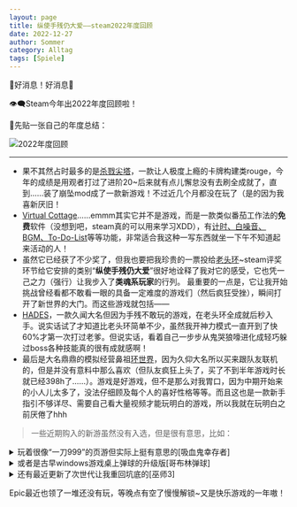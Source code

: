 ```yaml
---
layout: page
title: 纵使手残仍大爱——steam2022年度回顾
date: 2022-12-27 
author: Sommer
category: Alltag
tags: [Spiele]
---
```


👏好消息！好消息👏

👁‍🗨Steam今年出2022年度回顾啦！

🙌先贴一张自己的年度总结：

![2022年度回顾](https://womenoverseas.com/uploads/default/optimized/3X/2/9/29b7f8962a94ff889d94b08108cc716f4ba58240_2_750x750.jpeg)

---

- 果不其然占时最多的是[杀戮尖塔](https://store.steampowered.com/app/646570/Slay_the_Spire/)，一款让人极度上瘾的卡牌构建类rouge，今年的成绩是用观者打过了进阶20~后来就有点儿懈怠没有去刷全成就了，直到……装了崩坠mod成了一款新游戏！不过近几个月都没在玩了（是的因为我喜新厌旧！
- [Virtual Cottage](https://store.steampowered.com/app/1369320/Virtual_Cottage/)……emmm其实它并不是游戏，而是一款类似番茄工作法的**免费**软件（没想到吧，steam真的可以用来学习XDD），有<u>计时、白噪音、BGM、To-Do-List</u>等等功能，非常适合我这种一写东西就坐一下午不知道起来活动的人！
- 虽然它已经获了不少奖了，但我也要把我珍贵的一票投给[老头环](https://store.steampowered.com/app/1245620/_/)~steam评奖环节给它安排的类别“**纵使手残仍大爱**”很好地诠释了我对它的感受，它也凭一己之力（强行）让我步入了**类魂系玩家**的行列。
  最重要的一点是，它让我开始挑战曾经看都不敢看一眼的具备一定难度的游戏们（然后疯狂受挫），瞬间打开了新世界的大门。而这些游戏就包括——
- [HADES](https://store.steampowered.com/app/1145360/Hades/)，一款久闻大名但因为手残不敢玩的游戏，在老头环全成就后秒入手。说实话试了才知道比老头环简单不少，虽然我开神力模式一直开到了快60%才第一次打过老爹。但说实话，看着自己一步步从鬼哭狼嚎进化成轻巧躲过boss各种技能真的很有成就感啊！
- 最后是大名鼎鼎的模拟经营鼻祖[环世界](https://store.steampowered.com/app/294100/RimWorld/)，因为久仰大名所以买来跟队友联机的，但是并没有意料中那么喜欢（但队友疯狂上头了，买了不到半年游戏时长就已经398h了……）。游戏是好游戏，但不是那么对我胃口，因为中期开始来的小人儿太多了，没法仔细顾及每个人的喜好性格等等。而且这也是一款新手指引不够详尽、需要自己看大量视频才能玩明白的游戏，所以我就在玩明白之前厌倦了hhh



> 一些近期购入的新游虽然没有入选，但是很有意思，比如：

<details>
    <summary>玩着很像“一刀999”的页游但实际上挺有意思的[吸血鬼幸存者]</summary>
    是兄弟就来砍……别别别你们别过来啊！
    ↑这就是这游戏的核心↑ ~~（不是）~~
    开局很难，熬过去到了中间以为自己无敌了，然后下一秒哭天喊地开始逃命。
    地下城式的成长系统让下一次游戏总会更容易……除非你选了刚解锁的抖M新角色。
    点开前看画风：这游戏真有人玩？
    点开后看时间：再来一把就睡觉！
</details>


<details>
    <summary>或者是古早windows游戏桌上弹球的升级版[哥布林弹球]</summary>
小时候就是桌上弹球的“重症患者”，没想到长大后还能找回弹弹弹的热情。融合了rouge类卡牌构建玩法，每一颗弹珠都有不同的效果，搭配上不同的宝物让每一局都很有新意。只不过最终boss有点难吧！卡在那儿三次了都还没通关。希望后续多出些不同职业吧~
</details>

<details>
    <summary>还有最近更新了次世代让我重回坑底的[巫师3]</summary>
    - 首先画质真的是提升了许多（连我这种常年低配玩家都能看出来），特别是光照阴影等效果，感觉比之前玩更为逼真了。
    - 再者它是一款开放世界游戏，真是全方位戳中我捡垃圾的癖好。闲着没事就上去逛逛地图清清支线，总归是玩过一遍了也不急着升级过剧情。
    - 但缺点也很明显，同时也是大部分作品的通病了——爹味男凝。比起三角恋更让人津津乐道的永远是杰洛特一路上“收集”的女术士们，自诩深情却管不住身子，好处都让他一人占了。一些难以抉择的支线故事虽然耐人回味，但网上攻略所谓的“完美结局”传达出来的价值观却也让人感慨“看来这就是男玩家们的基本盘啊”……
</details>

Epic最近也领了一堆还没有玩，等晚点有空了慢慢解锁~又是快乐游戏的一年嗷！
